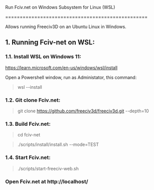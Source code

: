 Run Fciv.net on Windows Subsystem for Linux (WSL)

=================================================

  

Allows running Freeciv3D on an Ubuntu Linux in Windows.

  
## 1. Running Fciv-net on WSL:

### 1.1. Install WSL on Windows 11:

https://learn.microsoft.com/en-us/windows/wsl/install

Open a Powershell window, run as Administator, this command:

> wsl --install

  

### 1.2. Git clone Fciv.net:

> git clone https://github.com/freeciv3d/freeciv3d.git --depth=10

  

### 1.3. Build Fciv.net:

> cd fciv-net

> ./scripts/install/install.sh --mode=TEST

  

### 1.4. Start Fciv.net:

> ./scripts/start-freeciv-web.sh

  

### Open Fciv.net at http://localhost/

<br />

